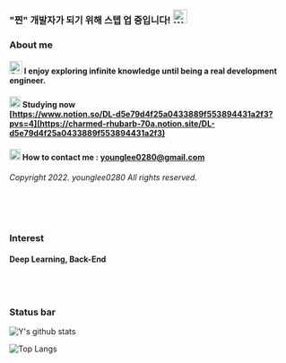 ### "찐" 개발자가 되기 위해 스텝 업 중입니다! <img src="https://raw.githubusercontent.com/Tarikul-Islam-Anik/Animated-Fluent-Emojis/master/Emojis/Hand%20gestures/Waving%20Hand%20Light%20Skin%20Tone.png" alt="Waving Hand Light Skin Tone" width="25" height="25" /></h1>

### About me
#### <img src="https://raw.githubusercontent.com/Tarikul-Islam-Anik/Microsoft-Teams-Animated-Emojis/master/Emojis/Travel%20and%20places/Star.png" alt="Star" width="23" height="23" /> <!-- 개발이라는 목표 아래 펼쳐져있는 무한대의 지식을 탐구하길 즐깁니다 --> I enjoy exploring infinite knowledge until being a real development engineer.
#### <img src="https://raw.githubusercontent.com/Tarikul-Islam-Anik/Animated-Fluent-Emojis/master/Emojis/Hand%20gestures/Writing%20Hand%20Light%20Skin%20Tone.png" alt="Writing Hand Light Skin Tone" width="20" height="20" /> Studying now <br/> [https://www.notion.so/DL-d5e79d4f25a0433889f553894431a2f3?pvs=4](https://charmed-rhubarb-70a.notion.site/DL-d5e79d4f25a0433889f553894431a2f3) </br>
#### <img src="https://raw.githubusercontent.com/Tarikul-Islam-Anik/Animated-Fluent-Emojis/master/Emojis/Objects/Envelope%20with%20Arrow.png" alt="Envelope with Arrow" width="20" height="20" /> How to contact me : younglee0280@gmail.com
###### Copyright 2022. younglee0280 All rights reserved.
<br></br>

### Interest
#### Deep Learning, Back-End
<br></br>

<!-- ### IDE
![VisualStudioCode](https://img.shields.io/badge/visual%20Studio%20Code-007ACC.svg?style=for-the-badge&logo=Visual%20Studio%20Code&logoColor=white")
<img src="https://img.shields.io/badge/Jupyter%20Lab-FF8000?style=for-the-badge&logo=Jupyter Lab&logoColor=white">
<img src="https://img.shields.io/badge/eclipse%20IDE-2C2255?style=for-the-badge&logo=Eclipse IDE&logoColor=white">
<br></br>


### Languages and Tools
![Java](https://img.shields.io/badge/java%208-FE2E2E.svg?style=for-the-badge&logo=java&logoColor=white")
<img src="https://img.shields.io/badge/JavaScript-000000?style=for-the-badge&logo=JavaScript&logoColor=white">
<img src="https://img.shields.io/badge/Python-0080FF?style=for-the-badge&logo=Python&logoColor=white">
<img src="https://img.shields.io/badge/HTML5-E34F26?style=for-the-badge&logo=html5&logoColor=white">
<img src="https://img.shields.io/badge/CSS3-1572B6?style=for-the-badge&logo=css3&logoColor=white">
<img src="https://img.shields.io/badge/React-45b8d8?style=for-the-badge&logo=React&logoColor=white"></br>
 <img src="https://img.shields.io/badge/Hibernate%20-323330?style=for-the-badge&logo=Hibernate&logoColor=white">
<img src="https://img.shields.io/badge/Spring-6DB33F?style=for-the-badge&logo=spring&logoColor=white">
<img src="https://img.shields.io/badge/SpringBoot-6DB33F?style=for-the-badge&logo=spring&logoColor=white">
<img src="https://img.shields.io/badge/Nextjs-000000?style=for-the-badge&logo=Next.js&logoColor=white">
<img src="https://img.shields.io/badge/TailWindCss-04B4AE?style=for-the-badge&logo=TailWindCss&logoColor=white"></br>
<br></br> -->

<!-- ### FrameWork
<img src="https://img.shields.io/badge/Hibernate%20-323330?style=for-the-badge&logo=Hibernate&logoColor=white">
<img src="https://img.shields.io/badge/Spring-6DB33F?style=for-the-badge&logo=spring&logoColor=white">
<img src="https://img.shields.io/badge/SpringBoot-6DB33F?style=for-the-badge&logo=spring&logoColor=white">
<img src="https://img.shields.io/badge/Nextjs-000000?style=for-the-badge&logo=Next.js&logoColor=white">
<img src="https://img.shields.io/badge/TailWindCss-04B4AE?style=for-the-badge&logo=TailWindCss&logoColor=white"></br> -->
  
<!-- ### DB
<img src="https://img.shields.io/badge/MySQL-4479A1?style=for-the-badge&logo=mysql&logoColor=white"></p> 
  
### RDBMS
<img src="https://img.shields.io/badge/Oracle-FE2E2E?style=for-the-badge&logo=Oracle&logoColor=white"></p>
  
### DBMS
<img src="https://img.shields.io/badge/h2%20DataBase-0000FF?style=for-the-badge&logo=h2DataBase&logoColor=white"></p>

### API Platform
<img src="https://img.shields.io/badge/Postman-FF6C37?style=for-the-badge&logo=Postman&logoColor=white">
<br></br> -->

### Status bar
<!-- status bar -->
![Y's github stats](https://github-readme-stats.vercel.app/api?username=younglee0280&show_icons=true&theme=default)</p>
![Top Langs](https://github-readme-stats.vercel.app/api/top-langs/?username=younglee0280&layout=compact&theme=default)


<!-- write by younglee0280 -->

